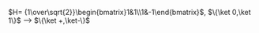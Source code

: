 $H= {1\over\sqrt{2}}\begin{bmatrix}1&1\\1&-1\end{bmatrix}$, $\{\ket 0,\ket 1\}$ --> $\{\ket +,\ket-\}$